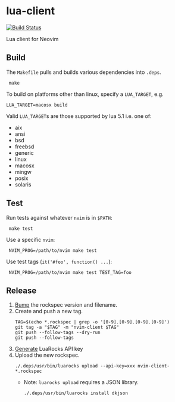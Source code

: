 lua-client
==========

[![Build Status](https://travis-ci.org/neovim/lua-client.svg?branch=master)](https://travis-ci.org/neovim/lua-client)

Lua client for Neovim

Build
-----

The `Makefile` pulls and builds various dependencies into `.deps`.

     make

To build on platforms other than linux, specify a `LUA_TARGET`, e.g.

    LUA_TARGET=macosx build

Valid `LUA_TARGET`s are those supported by lua 5.1 i.e. one of:
  * aix
  * ansi
  * bsd
  * freebsd
  * generic
  * linux
  * macosx
  * mingw
  * posix
  * solaris

Test
----

Run tests against whatever `nvim` is in `$PATH`:

     make test

Use a specific `nvim`:

     NVIM_PROG=/path/to/nvim make test

Use test tags (`it('#foo', function() ...`):

     NVIM_PROG=/path/to/nvim make test TEST_TAG=foo

Release
-------

1. [Bump](https://github.com/neovim/lua-client/commit/018a562992f1e1a54e111a5603fc6f603be51cca)
   the rockspec version and filename.
2. Create and push a new tag.
   ```
   TAG=$(echo *.rockspec | grep -o '[0-9].[0-9].[0-9].[0-9]')
   git tag -a "$TAG" -m "nvim-client $TAG"
   git push --follow-tags --dry-run
   git push --follow-tags
   ```
3. [Generate](https://luarocks.org/settings/api-keys) LuaRocks API key
4. Upload the new rockspec.
   ```
   ./.deps/usr/bin/luarocks upload --api-key=xxx nvim-client-*.rockspec
   ```
   - Note: `luarocks upload` requires a JSON library.
      ```
      ./.deps/usr/bin/luarocks install dkjson
      ```
